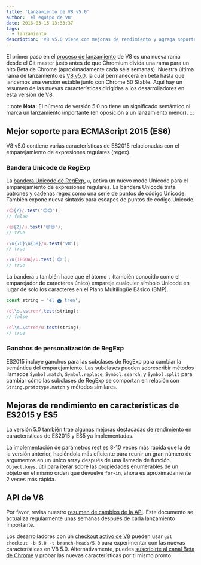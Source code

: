 ```yaml
---
title: 'Lanzamiento de V8 v5.0'
author: 'el equipo de V8'
date: 2016-03-15 13:33:37
tags:
  - lanzamiento
description: 'V8 v5.0 viene con mejoras de rendimiento y agrega soporte para varias características nuevas del lenguaje ES2015.'
---
```

El primer paso en el [proceso de lanzamiento](/docs/release-process) de V8 es una nueva rama desde el Git master justo antes de que Chromium divida una rama para un hito Beta de Chrome (aproximadamente cada seis semanas). Nuestra última rama de lanzamiento es [V8 v5.0](https://chromium.googlesource.com/v8/v8.git/+log/branch-heads/5.0), la cual permanecerá en beta hasta que lancemos una versión estable junto con Chrome 50 Stable. Aquí hay un resumen de las nuevas características dirigidas a los desarrolladores en esta versión de V8.

<!--truncate-->
:::note
**Nota:** El número de versión 5.0 no tiene un significado semántico ni marca un lanzamiento importante (en oposición a un lanzamiento menor).
:::

## Mejor soporte para ECMAScript 2015 (ES6)

V8 v5.0 contiene varias características de ES2015 relacionadas con el emparejamiento de expresiones regulares (regex).

### Bandera Unicode de RegExp

La [bandera Unicode de RegExp](https://developer.mozilla.org/en-US/docs/Web/JavaScript/Reference/Global_Objects/RegExp#Parameters), `u`, activa un nuevo modo Unicode para el emparejamiento de expresiones regulares. La bandera Unicode trata patrones y cadenas regex como una serie de puntos de código Unicode. También expone nueva sintaxis para escapes de puntos de código Unicode.

```js
/😊{2}/.test('😊😊');
// false

/😊{2}/u.test('😊😊');
// true

/\u{76}\u{38}/u.test('v8');
// true

/\u{1F60A}/u.test('😊');
// true
```

La bandera `u` también hace que el átomo `.` (también conocido como el emparejador de caracteres único) empareje cualquier símbolo Unicode en lugar de solo los caracteres en el Plano Multilingüe Básico (BMP).

```js
const string = 'el 🅛 tren';

/el\s.\stren/.test(string);
// false

/el\s.\stren/u.test(string);
// true
```

### Ganchos de personalización de RegExp

ES2015 incluye ganchos para las subclases de RegExp para cambiar la semántica del emparejamiento. Las subclases pueden sobrescribir métodos llamados `Symbol.match`, `Symbol.replace`, `Symbol.search`, y `Symbol.split` para cambiar cómo las subclases de RegExp se comportan en relación con `String.prototype.match` y métodos similares.

## Mejoras de rendimiento en características de ES2015 y ES5

La versión 5.0 también trae algunas mejoras destacadas de rendimiento en características de ES2015 y ES5 ya implementadas.

La implementación de parámetros rest es 8-10 veces más rápida que la de la versión anterior, haciéndola más eficiente para reunir un gran número de argumentos en un único array después de una llamada de función. `Object.keys`, útil para iterar sobre las propiedades enumerables de un objeto en el mismo orden que devuelve `for`-`in`, ahora es aproximadamente 2 veces más rápida.

## API de V8

Por favor, revisa nuestro [resumen de cambios de la API](https://docs.google.com/document/d/1g8JFi8T_oAE_7uAri7Njtig7fKaPDfotU6huOa1alds/edit). Este documento se actualiza regularmente unas semanas después de cada lanzamiento importante.

Los desarrolladores con un [checkout activo de V8](https://v8.dev/docs/source-code#using-git) pueden usar `git checkout -b 5.0 -t branch-heads/5.0` para experimentar con las nuevas características en V8 5.0. Alternativamente, puedes [suscribirte al canal Beta de Chrome](https://www.google.com/chrome/browser/beta.html) y probar las nuevas características por ti mismo pronto.
